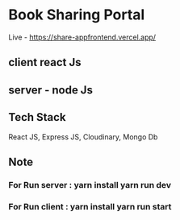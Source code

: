 # Book Sharing Portal
Live - https://share-appfrontend.vercel.app/
## client react Js

## server - node Js

## Tech Stack

React JS, Express JS, Cloudinary, Mongo Db

## Note

 <h3>For Run  server : yarn install yarn run dev</h3>
 <h3>For Run client : yarn install yarn run start</h3>
